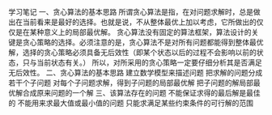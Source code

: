 学习笔记
一、贪心算法的基本思路
所谓贪心算法是指，在对问题求解时，总是做出在当前看来是最好的选择。也就是说，不从整体最优上加以考虑，它所做出的仅仅是在某种意义上的局部最优解。
贪心算法没有固定的算法框架，算法设计的关键是贪心策略的选择。必须注意的是，贪心算法不是对所有问题都能得到整体最优解，选择的贪心策略必须具备无后效性（即某个状态以后的过程不会影响以前的状态，只与当前状态有关。）
所以，对所采用的贪心策略一定要仔细分析其是否满足无后效性。
二、贪心算法的基本思路
建立数学模型来描述问题
把求解的问题分成若干个子问题
对每个子问题求解，得到子问题的局部最优解
把子问题的解局部最优解合成原来问题的一个解
三、该算法存在的问题
不能保证求得的最后解是最佳的
不能用来求最大值或最小值的问题
只能求满足某些约束条件的可行解的范围